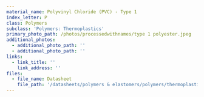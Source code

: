 ```yaml
---
material_name: Polyvinyl Chloride (PVC) - Type 1
index_letter: P
class: Polymers
subclass: 'Polymers: Thermoplastics'
primary_photo_path: /photos/processedwithnames/type 1 polyester.jpeg
additional_photos:
  - additional_photo_path: ''
  - additional_photo_path: ''
links:
  - link_title: ''
    link_address: ''
files:
  - file_name: Datasheet
    file_path: '/datasheets/polymers & elastomers/polymers/thermoplastics/polyvinylchloride (tppvc).pdf'
---
```


